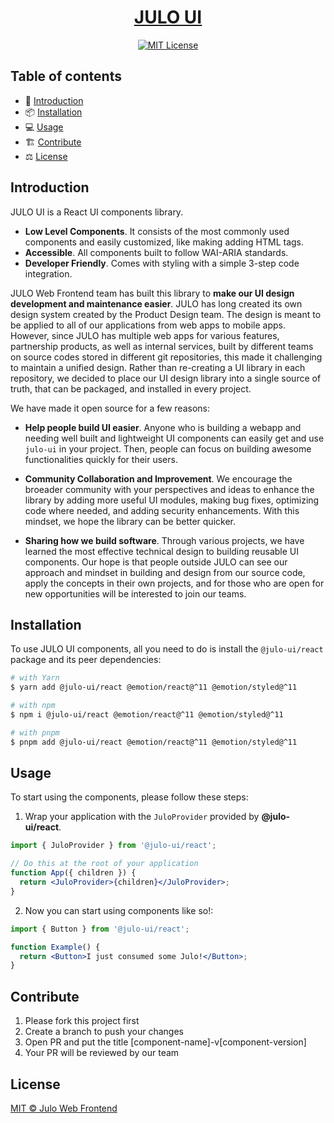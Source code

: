 <div align="center">
  <a href="https://github.com/julofinance/julo-ui">
    <h1 align='center'>JULO UI</h1>
  </a>
</div>

<div align="center">
  <a href="https://github.com/julofinance/julo-ui/blob/master/LICENSE">
    <img alt="MIT License" src="https://img.shields.io/github/license/julofinance/julo-ui"/>
  </a>
</div>

## Table of contents

- 👋 [Introduction](#introduction)
- 📦 [Installation](#installation)
- 💻 [Usage](#usage)
- 🏗️ [Contribute](#contribute)
- ⚖️ [License](#license)

## Introduction

JULO UI is a React UI components library.

- **Low Level Components**. It consists of the most commonly used components and easily customized, like making adding HTML tags.
- **Accessible**. All components built to follow WAI-ARIA standards.
- **Developer Friendly**. Comes with styling with a simple 3-step code integration.

JULO Web Frontend team has built this library to **make our UI design development and maintenance easier**.
JULO has long created its own design system created by the Product Design team. The design is meant to be applied
to all of our applications from web apps to mobile apps. However, since JULO has multiple web apps
for various features, partnership products, as well as internal services, built by different teams
on source codes stored in different git repositories, this made it challenging to maintain a unified design.
Rather than re-creating a UI library in each repository, we decided to place our UI design library into
a single source of truth, that can be packaged, and installed in every project.

We have made it open source for a few reasons:

- **Help people build UI easier**. Anyone who is building a webapp and needing well built and lightweight UI components
  can easily get and use `julo-ui` in your project. Then, people can focus on building awesome functionalities quickly
  for their users.

- **Community Collaboration and Improvement**. We encourage the broeader community with your perspectives and ideas
  to enhance the library by adding more useful UI modules, making bug fixes, optimizing code where needed, and adding security enhancements.
  With this mindset, we hope the library can be better quicker.
- **Sharing how we build software**. Through various projects, we have learned the most effective technical design
  to building reusable UI components. Our hope is that people outside JULO can see our approach and mindset
  in building and design from our source code, apply the concepts in their own projects, and for those
  who are open for new opportunities will be interested to join our teams.

## Installation

To use JULO UI components, all you need to do is install the
`@julo-ui/react` package and its peer dependencies:

```sh
# with Yarn
$ yarn add @julo-ui/react @emotion/react@^11 @emotion/styled@^11

# with npm
$ npm i @julo-ui/react @emotion/react@^11 @emotion/styled@^11

# with pnpm
$ pnpm add @julo-ui/react @emotion/react@^11 @emotion/styled@^11
```

## Usage

To start using the components, please follow these steps:

1. Wrap your application with the `JuloProvider` provided by
   **@julo-ui/react**.

```jsx
import { JuloProvider } from '@julo-ui/react';

// Do this at the root of your application
function App({ children }) {
  return <JuloProvider>{children}</JuloProvider>;
}
```

2. Now you can start using components like so!:

```jsx
import { Button } from '@julo-ui/react';

function Example() {
  return <Button>I just consumed some Julo!</Button>;
}
```

## Contribute

1. Please fork this project first
2. Create a branch to push your changes
3. Open PR and put the title [component-name]-v[component-version]
4. Your PR will be reviewed by our team

## License

[MIT © Julo Web Frontend](https://github.com/julofinance/julo-ui/blob/master/LICENSE)
